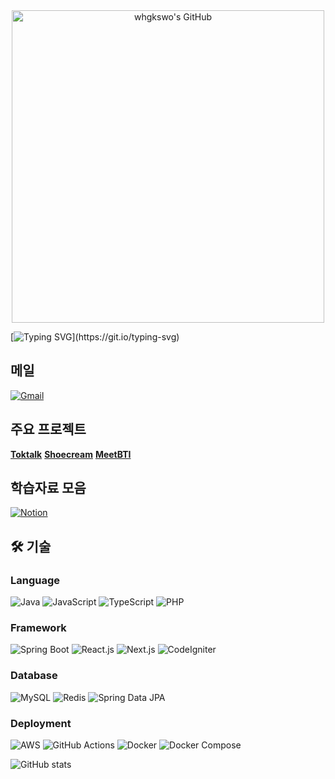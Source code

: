 <div align="center">
  <img src="https://github.com/user-attachments/assets/02a8dcdf-06ed-408c-a5c3-4a140807407f" alt="whgkswo's GitHub" width="500"/>
</div>

[![Typing SVG](https://readme-typing-svg.demolab.com?font=Fira+Code&duration=1000&pause=1000&color=36BCF7&width=435&lines=주니어+개발자+whgkswo+의+github+입니다.;방문해+주셔서+감사합니다.)](https://git.io/typing-svg)

## 메일
[![Gmail](https://img.shields.io/badge/Gmail-d14836?style=flat-square&logo=Gmail&logoColor=white)](mailto:gjuk7238@gmail.com)

## 주요 프로젝트
**[Toktalk](https://github.com/toktalk-application)**
**[Shoecream](https://github.com/shoe-cream)**
**[MeetBTI](https://github.com/quokkavely/meetbti-app)**

## 학습자료 모음
[![Notion](https://img.shields.io/badge/Notion-000000?style=flat-square&logo=notion&logoColor=white)](https://zealous-silica-66d.notion.site/b5d4808b5d454aa3a0d3456c1d94a01a)

## 🛠️ 기술

### Language
![Java](https://img.shields.io/badge/Java-007396?style=flat-square&logo=openjdk&logoColor=white)
![JavaScript](https://img.shields.io/badge/JavaScript-F7DF1E?style=flat-square&logo=javascript&logoColor=black)
![TypeScript](https://img.shields.io/badge/TypeScript-3178C6?style=flat-square&logo=typescript&logoColor=white)
![PHP](https://img.shields.io/badge/PHP-777BB4?style=flat-square&logo=php&logoColor=white)

### Framework
![Spring Boot](https://img.shields.io/badge/Spring%20Boot-6DB33F?style=flat-square&logo=springboot&logoColor=white)
![React.js](https://img.shields.io/badge/React-61DAFB?style=flat-square&logo=react&logoColor=black)
![Next.js](https://img.shields.io/badge/Next.js-000000?style=flat-square&logo=nextdotjs&logoColor=white)
![CodeIgniter](https://img.shields.io/badge/CodeIgniter-EF4223?style=flat-square&logo=codeigniter&logoColor=white)

### Database
![MySQL](https://img.shields.io/badge/MySQL-4479A1?style=flat-square&logo=mysql&logoColor=white)
![Redis](https://img.shields.io/badge/Redis-DC382D?style=flat-square&logo=redis&logoColor=white)
![Spring Data JPA](https://img.shields.io/badge/Spring%20Data%20JPA-6DB33F?style=flat-square&logo=spring&logoColor=white)

### Deployment
![AWS](https://img.shields.io/badge/AWS-232F3E?style=flat-square&logo=amazonwebservices&logoColor=white)
![GitHub Actions](https://img.shields.io/badge/GitHub%20Actions-2088FF?style=flat-square&logo=githubactions&logoColor=white)
![Docker](https://img.shields.io/badge/Docker-2496ED?style=flat-square&logo=docker&logoColor=white)
![Docker Compose](https://img.shields.io/badge/Docker%20Compose-2496ED?style=flat-square&logo=docker&logoColor=white)

![GitHub stats](https://github-readme-stats.vercel.app/api?username=whgkswo&show_icons=true&theme=radical)
